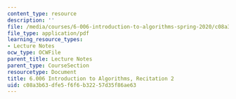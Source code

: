 ```yaml
---
content_type: resource
description: ''
file: /media/courses/6-006-introduction-to-algorithms-spring-2020/c08a3b63dfe5f6f6b32257d35f86ae63_MIT6_006S20_r02.pdf
file_type: application/pdf
learning_resource_types:
- Lecture Notes
ocw_type: OCWFile
parent_title: Lecture Notes
parent_type: CourseSection
resourcetype: Document
title: 6.006 Introduction to Algorithms, Recitation 2
uid: c08a3b63-dfe5-f6f6-b322-57d35f86ae63
---
```

